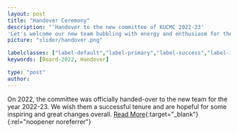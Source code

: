 ```yaml
---
layout: post
title: "Handover Ceremony"
description: "'Handover to the new committee of KUCMC 2022-23'
'Let's welcome our new team bubbling with energy and enthusiasm for the year of 2022-23.'"
picture: "slider/handover.png"

labelclasses: ["label-default","label-primary","label-success","label-info","label-warning","label-danger"]
keywords: [Board-2022, Handover]

type: "post"
author:
---
```


On 2022, the committee was officially handed-over to the new team for the year 2022-23. We wish them a successful tenure and are hopeful for some inspiring and great changes overall. [Read More](https://www.facebook.com/kucmc1/posts/pfbid02dYPEk6pUd9XdWcjhvsW4hWiM5XiKuUTyXqzBFwdtbTqx5JSNhv3Z8KAj7ZGShuChl/){:target="_blank"}{:rel="noopener noreferrer"}

